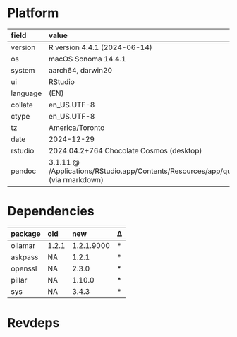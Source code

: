 # Platform

|field    |value                                                                                               |
|:--------|:---------------------------------------------------------------------------------------------------|
|version  |R version 4.4.1 (2024-06-14)                                                                        |
|os       |macOS Sonoma 14.4.1                                                                                 |
|system   |aarch64, darwin20                                                                                   |
|ui       |RStudio                                                                                             |
|language |(EN)                                                                                                |
|collate  |en_US.UTF-8                                                                                         |
|ctype    |en_US.UTF-8                                                                                         |
|tz       |America/Toronto                                                                                     |
|date     |2024-12-29                                                                                          |
|rstudio  |2024.04.2+764 Chocolate Cosmos (desktop)                                                            |
|pandoc   |3.1.11 @ /Applications/RStudio.app/Contents/Resources/app/quarto/bin/tools/aarch64/ (via rmarkdown) |

# Dependencies

|package |old   |new        |Δ  |
|:-------|:-----|:----------|:--|
|ollamar |1.2.1 |1.2.1.9000 |*  |
|askpass |NA    |1.2.1      |*  |
|openssl |NA    |2.3.0      |*  |
|pillar  |NA    |1.10.0     |*  |
|sys     |NA    |3.4.3      |*  |

# Revdeps

